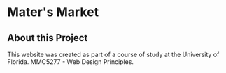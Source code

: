 # Mater's Market

## About this Project
This website was created as part of a course of study at the University of Florida. MMC5277 - Web Design Principles. 
